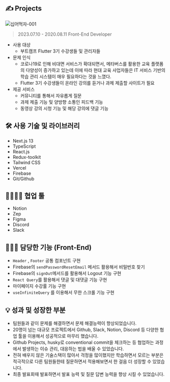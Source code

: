 ## ✍️ Projects
![십어먹자-001](https://github.com/hobin49/sfac-lms-team-a/assets/67423191/b861bb97-f237-40a8-ab64-c84ed8ec9f6c)

> 2023.07.10 - 2020.08.11
  Front-End Developer

- 사용 대상
    - 부트캠프 Flutter 3기 수강생들 및 관리자들
- 문제 인식
    - 코로나19로 인해 비대면 서비스가 확대되면서, 메타버스를 활용한 교육 플랫폼의 다양성이 증가하고 있는데 이에 따라 현대 교육 사업자들은 IT 서비스 기반의 학습 관리 시스템이 매우 필요하다는 것을 느꼈다.
    - Flutter 3기 수강생들이 온라인 강의를 듣거나 과제 제출할 사이트가 필요
- 제공 서비스
    - 커뮤니티를 통해서 자유롭게 질문
    - 과제 제출 기능 및 양방향 소통인 피드백 기능
    - 동영상 강의 시청 기능 및 해당 강의에 댓글 기능

## 🛠 사용 기술 및 라이브러리

- Next.js 13
- TypeScript
- React.js
- Redux-toolkit
- Tailwind CSS
- Vercel
- Firebase
- Git/Github

## 👨‍👩‍👧‍👦 협업 툴

- Notion
- Zep
- Figma
- Discord
- Slack


## 🧑🏻‍💻 담당한 기능 (Front-End)

- `Header` , `Footer` 공통 컴포넌트 구현
- Firebase의 `sendPasswordResetEmail` 메서드 활용해서 비밀번호 찾기
- Firebase의 `signOut`메서드를 활용해서 Logout 기능 구현
- `React Query`를 활용해서 댓글 및 대댓글 기능 구현
- 마이페이지 수강률 기능 구현
- `useInfiniteQuery` 를 이용해서 무한 스크롤 기능 구현

## 💡 **성과 및 성장한 부분**

- 팀원들과 같이 문제를 해결하면서 문제 해결능력이 향상되었습니다.
- 20명이 넘는 대규모 프로젝트에서 Github, Slack, Notion, Discord 등 다양한 협업 툴을 이용해서 성공적으로 마무리 했습니다.
- Github Projects, husky로 conventional commit을 체크하는 등 협업하는 과정에서 발생하는 이슈 관리, 대응하는 법을 배울 수 있었습니다.
- 전혀 배우지 않은 기술스택이 많아서 걱정을 많이했지만 학습하면서 모르는 부분은 적극적으로 다른 팀원들한테 질문하면서 적용해보면서 한 걸음 더 성장할 수 있었습니다.
- 최종 발표회때 발표하면서 발표 능력 및 질문 답변 능력을 향상 시킬 수 있었습니다.
